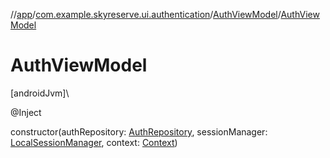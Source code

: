 //[app](../../../index.md)/[com.example.skyreserve.ui.authentication](../index.md)/[AuthViewModel](index.md)/[AuthViewModel](-auth-view-model.md)

# AuthViewModel

[androidJvm]\

@Inject

constructor(authRepository: [AuthRepository](../../com.example.skyreserve.repository/-auth-repository/index.md), sessionManager: [LocalSessionManager](../../com.example.skyreserve.util/-local-session-manager/index.md), context: [Context](https://developer.android.com/reference/kotlin/android/content/Context.html))
